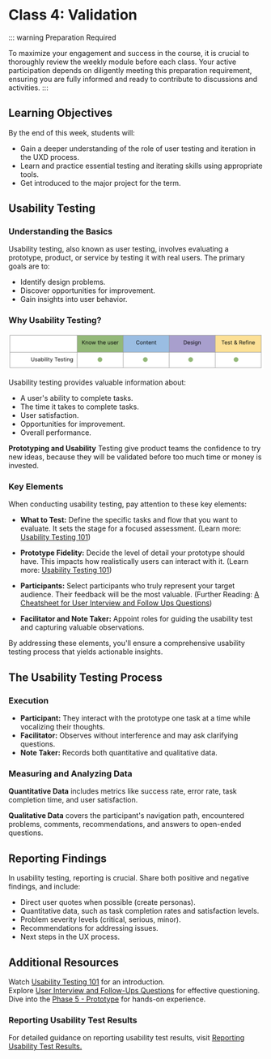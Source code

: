 # Class 4: Validation

::: warning Preparation Required

To maximize your engagement and success in the course, it is crucial to thoroughly review the weekly module before each class. Your active participation depends on diligently meeting this preparation requirement, ensuring you are fully informed and ready to contribute to discussions and activities.
:::

## Learning Objectives

By the end of this week, students will:

- Gain a deeper understanding of the role of user testing and iteration in the UXD process.
- Learn and practice essential testing and iterating skills using appropriate tools.
- Get introduced to the major project for the term.

<!--## Slides

[MAD9034 4-1 Testing](https://drive.google.com/file/d/1RKxVPBt4fzM18u9_RmK1trkbWeZOSWeC/view?usp=sharing)<br>
[MAD9034 4-2 Presentations_MajorProjectIntro](https://drive.google.com/file/d/1fycnyEF-Crw1PGqQKAYwoc0HiLXgG3GX/view?usp=sharing)-->

## Usability Testing

### Understanding the Basics

Usability testing, also known as user testing, involves evaluating a prototype, product, or service by testing it with real users. The primary goals are to:

- Identify design problems.
- Discover opportunities for improvement.
- Gain insights into user behavior.

<YouTube
  title="Usability Testing 101"
  url="https://www.youtube.com/embed/n8MnoJyl3W4?si=IvjdnQ46q26izrYj"
/>

### Why Usability Testing?

![Context of use: Usability Testing](./usabilityTesting.png)

Usability testing provides valuable information about:

- A user's ability to complete tasks.
- The time it takes to complete tasks.
- User satisfaction.
- Opportunities for improvement.
- Overall performance.

**Prototyping and Usability** Testing give product teams the confidence to try new ideas, because they will be validated before too much time or money is invested.

### Key Elements

When conducting usability testing, pay attention to these key elements:

- **What to Test:** Define the specific tasks and flow that you want to evaluate. It sets the stage for a focused assessment.
  (Learn more: [Usability Testing 101](https://www.nngroup.com/articles/usability-testing-101/))

- **Prototype Fidelity:** Decide the level of detail your prototype should have. This impacts how realistically users can interact with it.
  (Learn more: [Usability Testing 101](https://www.nngroup.com/articles/usability-testing-101/))

- **Participants:** Select participants who truly represent your target audience. Their feedback will be the most valuable.
  (Further Reading: [A Cheatsheet for User Interview and Follow Ups Questions](https://stephaniewalter.design/blog/a-cheatsheet-for-user-interview-and-follow-ups-questions/))

- **Facilitator and Note Taker:** Appoint roles for guiding the usability test and capturing valuable observations.

By addressing these elements, you'll ensure a comprehensive usability testing process that yields actionable insights.

## The Usability Testing Process

### Execution

- **Participant:** They interact with the prototype one task at a time while vocalizing their thoughts.
- **Facilitator:** Observes without interference and may ask clarifying questions.
- **Note Taker:** Records both quantitative and qualitative data.

### Measuring and Analyzing Data

**Quantitative Data** includes metrics like success rate, error rate, task completion time, and user satisfaction.

**Qualitative Data** covers the participant's navigation path, encountered problems, comments, recommendations, and answers to open-ended questions.

## Reporting Findings

In usability testing, reporting is crucial. Share both positive and negative findings, and include:

- Direct user quotes when possible (create personas).
- Quantitative data, such as task completion rates and satisfaction levels.
- Problem severity levels (critical, serious, minor).
- Recommendations for addressing issues.
- Next steps in the UX process.

## Additional Resources

Watch [Usability Testing 101](https://www.nngroup.com/articles/usability-testing-101/) for an introduction.<br>
Explore [User Interview and Follow-Ups Questions](https://stephaniewalter.design/blog/a-cheatsheet-for-user-interview-and-follow-ups-questions/) for effective questioning.<br>
Dive into the [Phase 5 - Prototype](https://designsprintkit.withgoogle.com/methodology/phase5-prototype) for hands-on experience.

<YouTube
  title="Sprint: Friday"
  url="https://www.youtube.com/embed/jQmBuKN10VY?si=PSTq4BSHPpRf-J7c"
/>

### Reporting Usability Test Results

For detailed guidance on reporting usability test results, visit [Reporting Usability Test Results.](https://www.usability.gov/how-to-and-tools/methods/reporting-usability-test-results.html)
